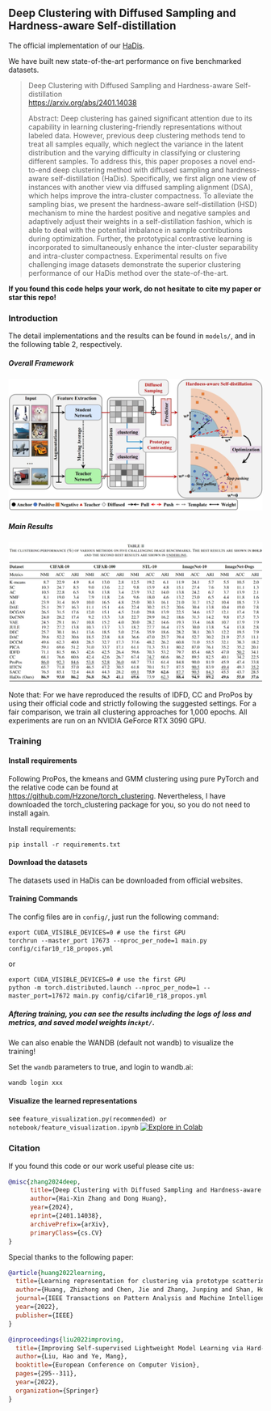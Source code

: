 ## Deep Clustering with Diffused Sampling and Hardness-aware Self-distillation

The official implementation of our [HaDis](https://arxiv.org/abs/2401.14038).

We have built new state-of-the-art performance on five benchmarked datasets.

> Deep Clustering with Diffused Sampling and Hardness-aware Self-distillation <br>
> https://arxiv.org/abs/2401.14038 <br>
> 
> Abstract: Deep clustering has gained significant attention due to its capability in learning clustering-friendly representations without labeled data. However, previous deep clustering methods tend to treat all samples equally, which neglect the variance in the latent distribution and the varying difficulty in classifying or clustering different samples. To address this, this paper proposes a novel end-to-end deep clustering method with diffused sampling and hardness-aware self-distillation (HaDis). Specifically, we first align one view of instances with another view via diffused sampling alignment (DSA), which helps improve the intra-cluster compactness. To alleviate the sampling bias, we present the hardness-aware self-distillation (HSD) mechanism to mine the hardest positive and negative samples and adaptively adjust their weights in a self-distillation fashion, which is able to deal with the potential imbalance in sample contributions during optimization. Further, the prototypical contrastive learning is incorporated to simultaneously enhance the inter-cluster separability and intra-cluster compactness. Experimental results on five challenging image datasets demonstrate the superior clustering performance of our HaDis method over the state-of-the-art.

**If you found this code helps your work, do not hesitate to cite my paper or star this repo!**

### Introduction

The detail implementations and the results can be found in `models/`, and in the following table 2, respectively.

##### Overall Framework

![](imgs/framework.png)

##### Main Results

![](imgs/results.png)

Note that: For we have reproduced the  results  of  IDFD,  CC  and  ProPos  by  using  their  official code and strictly following the suggested settings.  For a fair comparison, we train all clustering approaches for 1,000 epochs. All  experiments  are  run  on  an NVIDIA GeForce RTX 3090 GPU.

### Training

#### Install requirements

Following ProPos, the kmeans and GMM clustering using pure PyTorch and the relative code can be found
at https://github.com/Hzzone/torch_clustering. Nevertheless, I have downloaded the torch_clustering package for you, so you do not need to install again.

Install requirements:

```shell
pip install -r requirements.txt
```

#### Download the datasets

The datasets used in HaDis can be downloaded from official websites.

#### Training Commands
The config files are in `config/`, just run the following command:
```shell
export CUDA_VISIBLE_DEVICES=0 # use the first GPU
torchrun --master_port 17673 --nproc_per_node=1 main.py config/cifar10_r18_propos.yml
```
or
```shell
export CUDA_VISIBLE_DEVICES=0 # use the first GPU
python -m torch.distributed.launch --nproc_per_node=1 --master_port=17672 main.py config/cifar10_r18_propos.yml
```

##### Aftering training, you can see the results including the logs of loss and metrics, and saved model weights in`ckpt/`.

We can also enable the WANDB (default not wandb) to visualize the training!

Set the `wandb` parameters to true, and login to wandb.ai:
```shell
wandb login xxx
```

#### Visualize the learned representations

see `feature_visualization.py(recommended) or notebook/feature_visualization.ipynb` [![Explore in Colab](https://colab.research.google.com/assets/colab-badge.svg)](https://colab.research.google.com/github/Hzzone/ProPos/blob/master/notebook/feature_visualization.ipynb)

### Citation

If you found this code or our work useful please cite us:

```bibtex
@misc{zhang2024deep,
      title={Deep Clustering with Diffused Sampling and Hardness-aware Self-distillation}, 
      author={Hai-Xin Zhang and Dong Huang},
      year={2024},
      eprint={2401.14038},
      archivePrefix={arXiv},
      primaryClass={cs.CV}
}
```

Special thanks to the following paper:

```bibtex
@article{huang2022learning,
  title={Learning representation for clustering via prototype scattering and positive sampling},
  author={Huang, Zhizhong and Chen, Jie and Zhang, Junping and Shan, Hongming},
  journal={IEEE Transactions on Pattern Analysis and Machine Intelligence},
  year={2022},
  publisher={IEEE}
}

```

```bibtex
@inproceedings{liu2022improving,
  title={Improving Self-supervised Lightweight Model Learning via Hard-Aware Metric Distillation},
  author={Liu, Hao and Ye, Mang},
  booktitle={European Conference on Computer Vision},
  pages={295--311},
  year={2022},
  organization={Springer}
}

```
